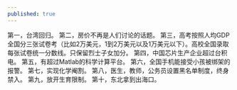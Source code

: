 ```yaml
---
published: true
---
```


第一，台湾回归。
第二，房价不再是人们讨论的话题。
第三，高考按照人均GDP全国分三张试卷考（比如2万美元，1到2万美元以及1万美元以下）。高校全国录取每张试卷统一分数线。只保留烈士子女加分。
第四，中国芯片生产企业超过台积电。
第五，有超过Matlab的科学计算平台。
第六，全国手机能接受小孩被绑架的报警。
第七，实现化学阉割。
第八，医生，教师，公务员设置黑名单制度，终身禁入。
第九，放开生育限制。
第十，东北拿到出海口。